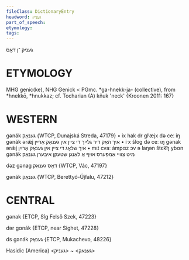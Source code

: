 ```yaml
---
fileClass: DictionaryEntry
headword: געניק
part_of_speech: 
etymology: 
tags: 
---
```

געניק
־ן
דאָס

ETYMOLOGY
===========
MHG genic(ke), NHG Genick < PGmc. *ga-hnekk-ja- (collective), from *hnekkō, *hnukkaz; cf. Tocharian (A) kñuk 'neck'
{Kroonen 2011: 167}

WESTERN
========

gənák גענאַק {WTCP, Dunajská Streda, 47179}
	•	ix hak dr glʲæjx də ceː iŋ gənák ərǽj איך האַק דיר גלײַך די ציין אין גענאַק אַרײַן
	•	iˑx šlog də ceː ɩŋ gənak ərǽj איך שלאָג די ציין אין גענאַק אַרײַן
	•	mɩt  cvaː ámpαz ɔv ə laŋən štɛk͡ŋ ybαn gənák מיט צוויי אַמפּערס אויף אַ לאַנגן שטעקן איבערן גענאַק

dəz gənag דאָס גענאַק {WTCP, Vác, 47197}

gənák גענאַק {WTCP, Berettyó-Újfalu, 47212}

CENTRAL
========

gənak {ETCP, Sîg Felső Szek, 47223}

dər gαnák {ETCP, near Sighet, 47228}

ds gənák גענאַק {ETCP, Mukachevo, 48226}

Hasidic (America)
<גענאק> ~ <געניק>